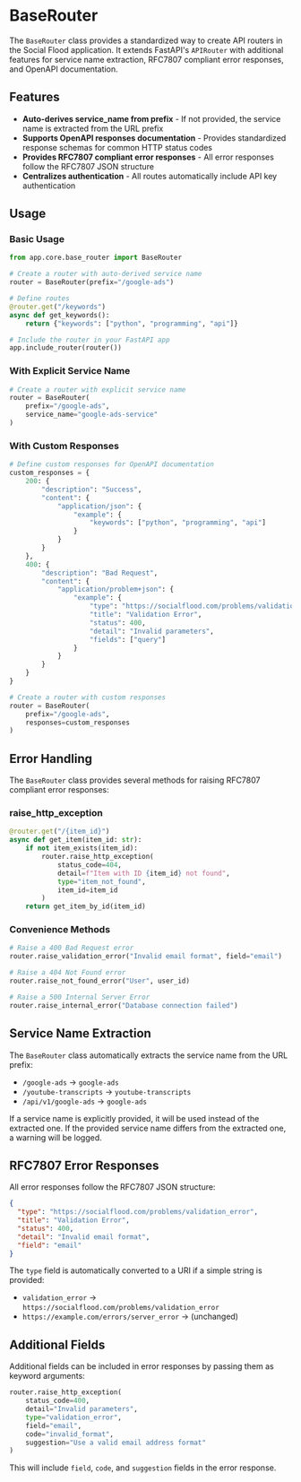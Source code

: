 # BaseRouter

The `BaseRouter` class provides a standardized way to create API routers in the Social Flood application. It extends FastAPI's `APIRouter` with additional features for service name extraction, RFC7807 compliant error responses, and OpenAPI documentation.

## Features

- **Auto-derives service_name from prefix** - If not provided, the service name is extracted from the URL prefix
- **Supports OpenAPI responses documentation** - Provides standardized response schemas for common HTTP status codes
- **Provides RFC7807 compliant error responses** - All error responses follow the RFC7807 JSON structure
- **Centralizes authentication** - All routes automatically include API key authentication

## Usage

### Basic Usage

```python
from app.core.base_router import BaseRouter

# Create a router with auto-derived service name
router = BaseRouter(prefix="/google-ads")

# Define routes
@router.get("/keywords")
async def get_keywords():
    return {"keywords": ["python", "programming", "api"]}

# Include the router in your FastAPI app
app.include_router(router())
```

### With Explicit Service Name

```python
# Create a router with explicit service name
router = BaseRouter(
    prefix="/google-ads",
    service_name="google-ads-service"
)
```

### With Custom Responses

```python
# Define custom responses for OpenAPI documentation
custom_responses = {
    200: {
        "description": "Success",
        "content": {
            "application/json": {
                "example": {
                    "keywords": ["python", "programming", "api"]
                }
            }
        }
    },
    400: {
        "description": "Bad Request",
        "content": {
            "application/problem+json": {
                "example": {
                    "type": "https://socialflood.com/problems/validation_error",
                    "title": "Validation Error",
                    "status": 400,
                    "detail": "Invalid parameters",
                    "fields": ["query"]
                }
            }
        }
    }
}

# Create a router with custom responses
router = BaseRouter(
    prefix="/google-ads",
    responses=custom_responses
)
```

## Error Handling

The `BaseRouter` class provides several methods for raising RFC7807 compliant error responses:

### raise_http_exception

```python
@router.get("/{item_id}")
async def get_item(item_id: str):
    if not item_exists(item_id):
        router.raise_http_exception(
            status_code=404,
            detail=f"Item with ID {item_id} not found",
            type="item_not_found",
            item_id=item_id
        )
    return get_item_by_id(item_id)
```

### Convenience Methods

```python
# Raise a 400 Bad Request error
router.raise_validation_error("Invalid email format", field="email")

# Raise a 404 Not Found error
router.raise_not_found_error("User", user_id)

# Raise a 500 Internal Server Error
router.raise_internal_error("Database connection failed")
```

## Service Name Extraction

The `BaseRouter` class automatically extracts the service name from the URL prefix:

- `/google-ads` → `google-ads`
- `/youtube-transcripts` → `youtube-transcripts`
- `/api/v1/google-ads` → `google-ads`

If a service name is explicitly provided, it will be used instead of the extracted one. If the provided service name differs from the extracted one, a warning will be logged.

## RFC7807 Error Responses

All error responses follow the RFC7807 JSON structure:

```json
{
  "type": "https://socialflood.com/problems/validation_error",
  "title": "Validation Error",
  "status": 400,
  "detail": "Invalid email format",
  "field": "email"
}
```

The `type` field is automatically converted to a URI if a simple string is provided:

- `validation_error` → `https://socialflood.com/problems/validation_error`
- `https://example.com/errors/server_error` → (unchanged)

## Additional Fields

Additional fields can be included in error responses by passing them as keyword arguments:

```python
router.raise_http_exception(
    status_code=400,
    detail="Invalid parameters",
    type="validation_error",
    field="email",
    code="invalid_format",
    suggestion="Use a valid email address format"
)
```

This will include `field`, `code`, and `suggestion` fields in the error response.
